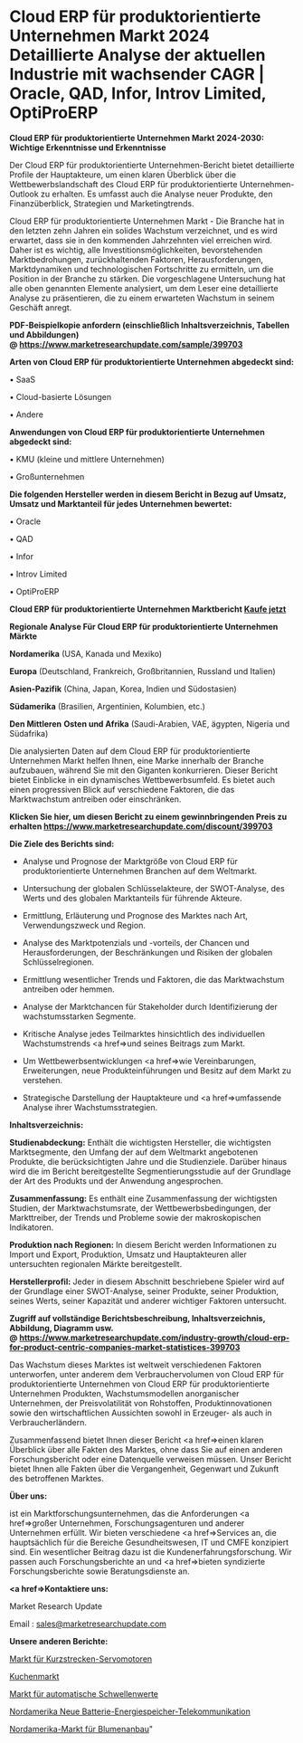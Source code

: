 # Cloud ERP für produktorientierte Unternehmen Markt 2024 Detaillierte Analyse der aktuellen Industrie mit wachsender CAGR | Oracle, QAD, Infor, Introv Limited, OptiProERP

<strong>Cloud ERP für produktorientierte Unternehmen Markt 2024-2030: Wichtige Erkenntnisse und Erkenntnisse</strong>

Der Cloud ERP für produktorientierte Unternehmen-Bericht bietet detaillierte Profile der Hauptakteure, um einen klaren Überblick über die Wettbewerbslandschaft des Cloud ERP für produktorientierte Unternehmen-Outlook zu erhalten. Es umfasst auch die Analyse neuer Produkte, den Finanzüberblick, Strategien und Marketingtrends.

Cloud ERP für produktorientierte Unternehmen Markt - Die Branche hat in den letzten zehn Jahren ein solides Wachstum verzeichnet, und es wird erwartet, dass sie in den kommenden Jahrzehnten viel erreichen wird. Daher ist es wichtig, alle Investitionsmöglichkeiten, bevorstehenden Marktbedrohungen, zurückhaltenden Faktoren, Herausforderungen, Marktdynamiken und technologischen Fortschritte zu ermitteln, um die Position in der Branche zu stärken. Die vorgeschlagene Untersuchung hat alle oben genannten Elemente analysiert, um dem Leser eine detaillierte Analyse zu präsentieren, die zu einem erwarteten Wachstum in seinem Geschäft anregt.

<strong><b>PDF-Beispielkopie anfordern (einschließlich Inhaltsverzeichnis, Tabellen und Abbildungen) @ </b></strong><strong><a href=https://www.marketresearchupdate.com/sample/399703><strong>https://www.marketresearchupdate.com/sample/399703</u></a></strong></strong>

<strong>Arten von Cloud ERP für produktorientierte Unternehmen abgedeckt sind:</strong>

• SaaS

• Cloud-basierte Lösungen

• Andere

<strong>Anwendungen von Cloud ERP für produktorientierte Unternehmen abgedeckt sind:</strong>

• KMU (kleine und mittlere Unternehmen)

• Großunternehmen

<strong>Die folgenden Hersteller werden in diesem Bericht in Bezug auf Umsatz, Umsatz und Marktanteil für jedes Unternehmen bewertet:</strong>

• Oracle

• QAD

• Infor

• Introv Limited

• OptiProERP

<strong>Cloud ERP für produktorientierte Unternehmen Marktbericht <a href=https://www.marketresearchupdate.com/buynow/399703>Kaufe jetzt</a></strong>

<strong>Regionale Analyse Für Cloud ERP für produktorientierte Unternehmen Märkte</strong>

<strong>Nordamerika</strong> (USA, Kanada und Mexiko)

<strong>Europa</strong> (Deutschland, Frankreich, Großbritannien, Russland und Italien)

<strong>Asien-Pazifik</strong> (China, Japan, Korea, Indien und Südostasien)

<strong>Südamerika</strong> (Brasilien, Argentinien, Kolumbien, etc.)

<strong>Den Mittleren</strong> <strong>Osten und Afrika</strong> (Saudi-Arabien, VAE, ägypten, Nigeria und Südafrika)

Die analysierten Daten auf dem Cloud ERP für produktorientierte Unternehmen Markt helfen Ihnen, eine Marke innerhalb der Branche aufzubauen, während Sie mit den Giganten konkurrieren. Dieser Bericht bietet Einblicke in ein dynamisches Wettbewerbsumfeld. Es bietet auch einen progressiven Blick auf verschiedene Faktoren, die das Marktwachstum antreiben oder einschränken.

<strong>Klicken Sie hier, um diesen Bericht zu einem gewinnbringenden Preis zu erhalten
</strong><strong><a href=https://www.marketresearchupdate.com/discount/399703>https://www.marketresearchupdate.com/discount/399703</b></u></strong></a>

<strong>Die Ziele des Berichts sind:</strong>

- Analyse und Prognose der Marktgröße von Cloud ERP für produktorientierte Unternehmen Branchen auf dem Weltmarkt.

- Untersuchung der globalen Schlüsselakteure, der SWOT-Analyse, des Werts und des globalen Marktanteils für führende Akteure.

- Ermittlung, Erläuterung und Prognose des Marktes nach Art, Verwendungszweck und Region.

- Analyse des Marktpotenzials und -vorteils, der Chancen und Herausforderungen, der Beschränkungen und Risiken der globalen Schlüsselregionen.

- Ermittlung wesentlicher Trends und Faktoren, die das Marktwachstum antreiben oder hemmen.

- Analyse der Marktchancen für Stakeholder durch Identifizierung der wachstumsstarken Segmente.

- Kritische Analyse jedes Teilmarktes hinsichtlich des individuellen Wachstumstrends <a href=>und</a> seines Beitrags zum Markt.

- Um Wettbewerbsentwicklungen <a href=>wie</a> Vereinbarungen, Erweiterungen, neue Produkteinführungen und Besitz auf dem Markt zu verstehen.

- Strategische Darstellung der Hauptakteure und <a href=>umfas</a>sende Analyse ihrer Wachstumsstrategien.

<strong>Inhaltsverzeichnis:</strong>

<strong>Studienabdeckung:</strong> Enthält die wichtigsten Hersteller, die wichtigsten Marktsegmente, den Umfang der auf dem Weltmarkt angebotenen Produkte, die berücksichtigten Jahre und die Studienziele. Darüber hinaus wird die im Bericht bereitgestellte Segmentierungsstudie auf der Grundlage der Art des Produkts und der Anwendung angesprochen.

<strong>Zusammenfassung:</strong> Es enthält eine Zusammenfassung der wichtigsten Studien, der Marktwachstumsrate, der Wettbewerbsbedingungen, der Markttreiber, der Trends und Probleme sowie der makroskopischen Indikatoren.

<strong>Produktion nach Regionen:</strong> In diesem Bericht werden Informationen zu Import und Export, Produktion, Umsatz und Hauptakteuren aller untersuchten regionalen Märkte bereitgestellt.

<strong>Herstellerprofil:</strong> Jeder in diesem Abschnitt beschriebene Spieler wird auf der Grundlage einer SWOT-Analyse, seiner Produkte, seiner Produktion, seines Werts, seiner Kapazität und anderer wichtiger Faktoren untersucht.

<strong><b>Zugriff auf vollständige Berichtsbeschreibung, Inhaltsverzeichnis, Abbildung, Diagramm usw. @ </b></strong><strong><a href=https://www.marketresearchupdate.com/industry-growth/cloud-erp-for-product-centric-companies-market-statistices-399703>https://www.marketresearchupdate.com/industry-growth/cloud-erp-for-product-centric-companies-market-statistices-399703</a></strong>

Das Wachstum dieses Marktes ist weltweit verschiedenen Faktoren unterworfen, unter anderem dem Verbrauchervolumen von Cloud ERP für produktorientierte Unternehmen von Cloud ERP für produktorientierte Unternehmen Produkten, Wachstumsmodellen anorganischer Unternehmen, der Preisvolatilität von Rohstoffen, Produktinnovationen sowie den wirtschaftlichen Aussichten sowohl in Erzeuger- als auch in Verbraucherländern.

Zusammenfassend bietet Ihnen dieser Bericht <a href=>einen</a> klaren Überblick über alle Fakten des Marktes, ohne dass Sie auf einen anderen Forschungsbericht oder eine Datenquelle verweisen müssen. Unser Bericht bietet Ihnen alle Fakten über die Vergangenheit, Gegenwart und Zukunft des betroffenen Marktes.

<strong>Über uns:</strong>

 ist ein Marktforschungsunternehmen, das die Anforderungen <a href=>großer</a> Unternehmen, Forschungsagenturen und anderer Unternehmen erfüllt. Wir bieten verschiedene <a href=>Services</a> an, die hauptsächlich für die Bereiche Gesundheitswesen, IT und CMFE konzipiert sind. Ein wesentlicher Beitrag dazu ist die Kundenerfahrungsforschung. Wir passen auch Forschungsberichte an und <a href=>bieten</a> syndizierte Forschungsberichte sowie Beratungsdienste an.

<strong><a href=>Kontaktiere uns:</a></strong>

Market Research Update

Email : sales@marketresearchupdate.com

<strong>Unsere anderen Berichte:</strong>

<a href=https://www.linkedin.com/pulse/short-range-servo-motors-market-2023-trends-new-research>Markt für Kurzstrecken-Servomotoren</a>

<a href=https://www.linkedin.com/pulse/cakes-market-top-leading-vendors-telford-daoxiangcun-haagen-dazs>Kuchenmarkt</a>

<a href=https://www.linkedin.com/pulse/auto-threshold-level-market-2023-analysis-growth-drivers>Markt für automatische Schwellenwerte</a>

<a href=https://www.linkedin.com/pulse/north-america-new-battery-energy-storage-telecom>Nordamerika Neue Batterie-Energiespeicher-Telekommunikation</a>

<a href=https://www.linkedin.com/pulse/north-america-flower-cultivation-market-size>Nordamerika-Markt für Blumenanbau</a>"
